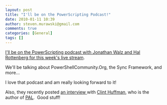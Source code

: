 ```yaml
---
layout: post
title: "I'll be on the PowerScripting Podcast!"
date: 2010-01-11 10:39
author: steven.murawski@gmail.com
comments: true
categories: [General]
tags: []
---
```



<a href="http://powerscripting.wordpress.com/2010/01/11/this-thursday-steven-murawski-talks-about-powershellcommunity-org-and-more/" target="_blank">I'll be on the PowerScripting podcast with Jonathan Walz and Hal Rottenberg for this week's live stream</a>. 



We'll be talking about PowerShellCommunity.Org, the Sync Framework, and more...



I love that podcast and am really looking forward to it! 



Also, they recently posted <a href="http://powerscripting.wordpress.com/2010/01/10/episode-97-clint-huffman-and-his-pal-project/" target="_blank">an interview </a>with <a href="http://blogs.technet.com/clinth/" target="_blank">Clint Huffman</a>, who is the author of <a href="http://pal.codeplex.com" target="_blank">PAL</a>.  Good stuff!

